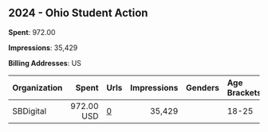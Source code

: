 ## 2024 - Ohio Student Action 
**Spent**: 972.00

**Impressions**: 35,429

**Billing Addresses**: US

|Organization|Spent|Urls|Impressions|Genders|Age Brackets|Country Codes|
|:---|---:|:---|---:|:---|:---|:---|
|SBDigital|972.00 USD|[0](https://www.snap.com/political-ads/asset/5ca8695ea1dc8676d0495e09302254f57ee32ed8c7ea1b6ce4cb0e1102d94cd1?mediaType=png)|35,429||18-25|united states|
